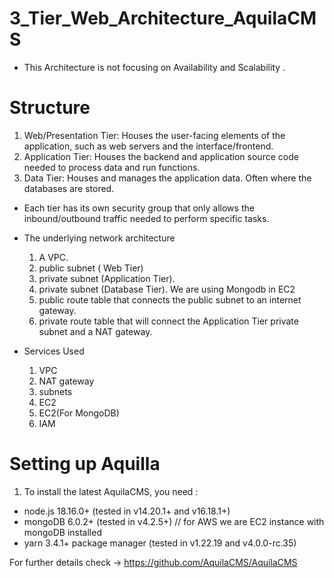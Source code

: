 # 3_Tier_Web_Architecture_AquilaCMS

- This Architecture is not focusing on Availability and Scalability .

# Structure 

  1. Web/Presentation Tier: Houses the user-facing elements of the application, such as web servers and the interface/frontend.
  2. Application Tier: Houses the backend and application source code needed to process data and run functions.
  3. Data Tier: Houses and manages the application data. Often where the databases are stored.
    
  - Each tier has its own security group that only allows the inbound/outbound traffic needed to perform specific tasks.
  - The underlying network architecture
    1. A VPC.
    2. public subnet ( Web Tier)
    3. private subnet (Application Tier).
    4. private subnet (Database Tier). We are using Mongodb in EC2
    5. public route table that connects the public subnet to an internet gateway.
    6. private route table that will connect the Application Tier private subnet and a NAT gateway.

  - Services Used
    1. VPC
    2. NAT gateway
    3. subnets
    4. EC2
    5. EC2(For MongoDB)
    6. IAM
   
# Setting up Aquilla 

1. To install the latest AquilaCMS, you need :
  - node.js 18.16.0+ (tested in v14.20.1+ and v16.18.1+)
  - mongoDB 6.0.2+ (tested in v4.2.5+) // for AWS we are EC2 instance with mongoDB installed
  - yarn 3.4.1+ package manager (tested in v1.22.19 and v4.0.0-rc.35)

For further details check -> https://github.com/AquilaCMS/AquilaCMS

